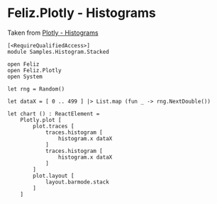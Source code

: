 # Feliz.Plotly - Histograms

Taken from [Plotly - Histograms](https://plot.ly/javascript/histograms/)

```fsharp:plotly-chart-histogram-stacked
[<RequireQualifiedAccess>]
module Samples.Histogram.Stacked

open Feliz
open Feliz.Plotly
open System

let rng = Random()

let dataX = [ 0 .. 499 ] |> List.map (fun _ -> rng.NextDouble())

let chart () : ReactElement =
    Plotly.plot [
        plot.traces [
            traces.histogram [
                histogram.x dataX
            ]
            traces.histogram [
                histogram.x dataX
            ]
        ]
        plot.layout [
            layout.barmode.stack
        ]
    ]

```
